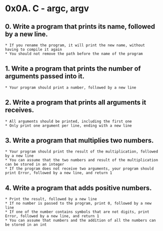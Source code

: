 # 0x0A. C - argc, argv
## 0. Write a program that prints its name, followed by a new line.
	* If you rename the program, it will print the new name, without having to compile it again
	* You should not remove the path before the name of the program
## 1. Write a program that prints the number of arguments passed into it.
	* Your program should print a number, followed by a new line
## 2. Write a program that prints all arguments it receives.
	* All arguments should be printed, including the first one
	* Only print one argument per line, ending with a new line
## 3. Write a program that multiplies two numbers.
	* Your program should print the result of the multiplication, followed by a new line
	* You can assume that the two numbers and result of the multiplication can be stored in an integer
	* If the program does not receive two arguments, your program should print Error, followed by a new line, and return 1
## 4. Write a program that adds positive numbers.
	* Print the result, followed by a new line
	* If no number is passed to the program, print 0, followed by a new line
	* If one of the number contains symbols that are not digits, print Error, followed by a new line, and return 1
	* You can assume that numbers and the addition of all the numbers can be stored in an int

